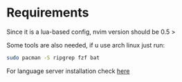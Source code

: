 # Requirements

Since it is a lua-based config, nvim version should be 0.5 > 


Some tools are also needed, if u use arch linux just run:
```bash
sudo pacman -S ripgrep fzf bat
```

For language server installation check [here](https://github.com/neovim/nvim-lspconfig/blob/master/CONFIG.md)
